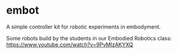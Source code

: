 # embot
A simple controller kit for robotic experiments in embodyment. 

Some robots build by the students in our Embodied Robotics class:  
https://www.youtube.com/watch?v=9PvMIzAKYXQ
